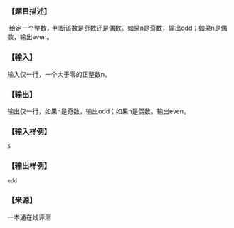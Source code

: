 ### 【题目描述】

 给定一个整数，判断该数是奇数还是偶数。如果n是奇数，输出odd；如果n是偶数，输出even。

### 【输入】

输入仅一行，一个大于零的正整数n。

### 【输出】

输出仅一行，如果n是奇数，输出odd；如果n是偶数，输出even。

### 【输入样例】

```
5
```

### 【输出样例】

```
odd
```


 ### 【来源】

 一本通在线评测 